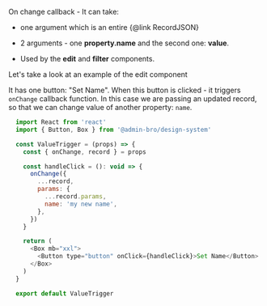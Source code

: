 On change callback - It can take: 

* one argument which is an entire {@link RecordJSON} 
* 2 arguments - one __property.name__ and the second one: __value__. 

* Used by the __edit__ and __filter__ components.
 
Let's take a look at an example of the edit component

It has one button: "Set Name". When this button is clicked - it triggers `onChange` callback
function. In this case we are passing an updated record, so that we can change value of another
property: `name`.

```javascript
  import React from 'react'
  import { Button, Box } from '@admin-bro/design-system'

  const ValueTrigger = (props) => {
    const { onChange, record } = props

    const handleClick = (): void => {
      onChange({
        ...record,
        params: {
          ...record.params,
          name: 'my new name',
        },
      })
    }

    return (
      <Box mb="xxl">
        <Button type="button" onClick={handleClick}>Set Name</Button>
      </Box>
    )
  }

  export default ValueTrigger
 
```